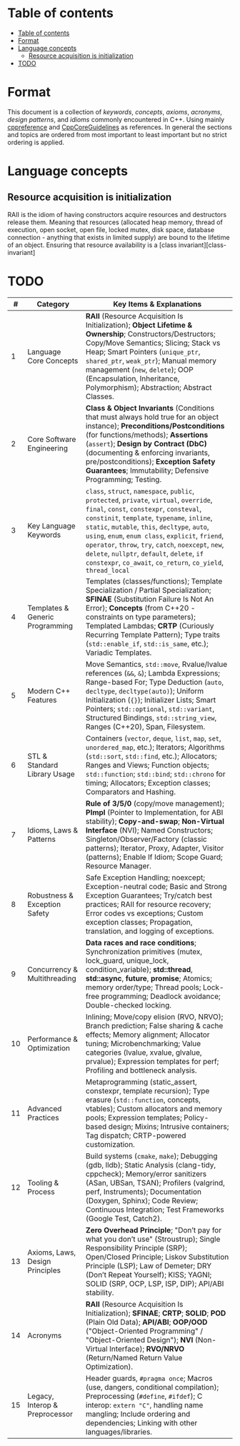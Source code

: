 # Table of contents<a name="table-of-contents"></a>

<!-- mdformat-toc start --slug=github --maxlevel=6 --minlevel=1 -->

- [Table of contents](#table-of-contents)
- [Format](#format)
- [Language concepts](#language-concepts)
  - [Resource acquisition is initialization](#resource-acquisition-is-initialization)
- [TODO](#todo)

<!-- mdformat-toc end -->

# Format<a name="format"></a>

This document is a collection of _keywords_, _concepts_, _axioms_, _acronyms_, _design patterns_,
and _idioms_ commonly encountered in C++. Using mainly
[cppreference](https://en.cppreference.com/w/) and
[CppCoreGuidelines](https://github.com/isocpp/CppCoreGuidelines/) as references. In general the
sections and topics are ordered from most important to least important but no strict ordering is
applied.

# Language concepts<a name="language-concepts"></a>

## Resource acquisition is initialization<a name="resource-acquisition-is-initialization"></a>

RAII is the idiom of having constructors acquire resources and destructors release them. Meaning
that resources (allocated heap memory, thread of execution, open socket, open file, locked mutex,
disk space, database connection - anything that exists in limited supply) are bound to the lifetime
of an object. Ensuring that resource availability is a [class invariant][class-invariant]

# TODO<a name="todo"></a>

| #   | Category                        | Key Items & Explanations                                                                                                                                                                                                                                                                                                                                                                                                                                        |
| --- | ------------------------------- | --------------------------------------------------------------------------------------------------------------------------------------------------------------------------------------------------------------------------------------------------------------------------------------------------------------------------------------------------------------------------------------------------------------------------------------------------------------- |
| 1   | Language Core Concepts          | **RAII** (Resource Acquisition Is Initialization); **Object Lifetime & Ownership**; Constructors/Destructors; Copy/Move Semantics; Slicing; Stack vs Heap; Smart Pointers (`unique_ptr`, `shared_ptr`, `weak_ptr`); Manual memory management (`new`, `delete`); OOP (Encapsulation, Inheritance, Polymorphism); Abstraction; Abstract Classes.                                                                                                                  |
| 2   | Core Software Engineering       | **Class & Object Invariants** (Conditions that must always hold true for an object instance); **Preconditions/Postconditions** (for functions/methods); **Assertions** (`assert`); **Design by Contract (DbC)** (documenting & enforcing invariants, pre/postconditions); **Exception Safety Guarantees**; Immutability; Defensive Programming; Testing.                                                                                                        |
| 3   | Key Language Keywords           | `class`, `struct`, `namespace`, `public`, `protected`, `private`, `virtual`, `override`, `final`, `const`, `constexpr`, `consteval`, `constinit`, `template`, `typename`, `inline`, `static`, `mutable`, `this`, `decltype`, `auto`, `using`, `enum`, `enum class`, `explicit`, `friend`, `operator`, `throw`, `try`, `catch`, `noexcept`, `new`, `delete`, `nullptr`, `default`, `delete`, `if constexpr`, `co_await`, `co_return`, `co_yield`, `thread_local` |
| 4   | Templates & Generic Programming | Templates (classes/functions); Template Specialization / Partial Specialization; **SFINAE** (Substitution Failure Is Not An Error); **Concepts** (from C++20 - constraints on type parameters); Templated Lambdas; **CRTP** (Curiously Recurring Template Pattern); Type traits (`std::enable_if`, `std::is_same`, etc.); Variadic Templates.                                                                                                                   |
| 5   | Modern C++ Features             | Move Semantics, `std::move`, Rvalue/lvalue references (`&&`, `&`); Lambda Expressions; Range-based For; Type Deduction (`auto`, `decltype`, `decltype(auto)`); Uniform Initialization (`{}`); Initializer Lists; Smart Pointers; `std::optional`, `std::variant`, Structured Bindings, `std::string_view`, Ranges (C++20), Span, Filesystem.                                                                                                                    |
| 6   | STL & Standard Library Usage    | Containers (`vector`, `deque`, `list`, `map`, `set`, `unordered_map`, etc.); Iterators; Algorithms (`std::sort`, `std::find`, etc.); Allocators; Ranges and Views; Function objects; `std::function`; `std::bind`; `std::chrono` for timing; Allocators; Exception classes; Comparators and Hashing.                                                                                                                                                            |
| 7   | Idioms, Laws & Patterns         | **Rule of 3/5/0** (copy/move management); **PImpl** (Pointer to Implementation, for ABI stability); **Copy-and-swap**; **Non-Virtual Interface** (NVI); Named Constructors; Singleton/Observer/Factory (classic patterns); Iterator, Proxy, Adapter, Visitor (patterns); Enable If Idiom; Scope Guard; Resource Manager.                                                                                                                                        |
| 8   | Robustness & Exception Safety   | Safe Exception Handling; noexcept; Exception-neutral code; Basic and Strong Exception Guarantees; Try/catch best practices; RAII for resource recovery; Error codes vs exceptions; Custom exception classes; Propagation, translation, and logging of exceptions.                                                                                                                                                                                               |
| 9   | Concurrency & Multithreading    | **Data races and race conditions**; Synchronization primitives (mutex, lock_guard, unique_lock, condition_variable); **std::thread**, **std::async**, **future**, **promise**; Atomics; memory order/type; Thread pools; Lock-free programming; Deadlock avoidance; Double-checked locking.                                                                                                                                                                     |
| 10  | Performance & Optimization      | Inlining; Move/copy elision (RVO, NRVO); Branch prediction; False sharing & cache effects; Memory alignment; Allocator tuning; Microbenchmarking; Value categories (lvalue, xvalue, glvalue, prvalue); Expression templates for perf; Profiling and bottleneck analysis.                                                                                                                                                                                        |
| 11  | Advanced Practices              | Metaprogramming (static_assert, constexpr, template recursion); Type erasure (`std::function`, concepts, vtables); Custom allocators and memory pools; Expression templates; Policy-based design; Mixins; Intrusive containers; Tag dispatch; CRTP-powered customization.                                                                                                                                                                                       |
| 12  | Tooling & Process               | Build systems (`cmake`, `make`); Debugging (gdb, lldb); Static Analysis (clang-tidy, cppcheck); Memory/error sanitizers (ASan, UBSan, TSAN); Profilers (valgrind, perf, Instruments); Documentation (Doxygen, Sphinx); Code Review; Continuous Integration; Test Frameworks (Google Test, Catch2).                                                                                                                                                              |
| 13  | Axioms, Laws, Design Principles | **Zero Overhead Principle**; "Don’t pay for what you don’t use" (Stroustrup); Single Responsibility Principle (SRP); Open/Closed Principle; Liskov Substitution Principle (LSP); Law of Demeter; DRY (Don’t Repeat Yourself); KISS; YAGNI; SOLID (SRP, OCP, LSP, ISP, DIP); API/ABI stability.                                                                                                                                                                  |
| 14  | Acronyms                        | **RAII** (Resource Acquisition Is Initialization); **SFINAE**; **CRTP**; **SOLID**; **POD** (Plain Old Data); **API/ABI**; **OOP/OOD** ("Object-Oriented Programming" / "Object-Oriented Design"); **NVI** (Non-Virtual Interface); **RVO/NRVO** (Return/Named Return Value Optimization).                                                                                                                                                                      |
| 15  | Legacy, Interop & Preprocessor  | Header guards, `#pragma once`; Macros (use, dangers, conditional compilation); Preprocessing (`#define`, `#ifdef`); C interop: `extern "C"`, handling name mangling; Include ordering and dependencies; Linking with other languages/libraries.                                                                                                                                                                                                                 |
